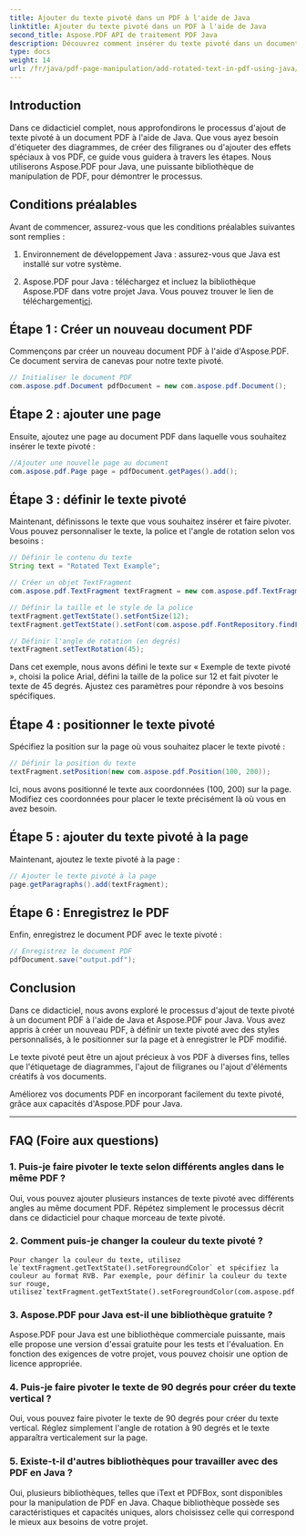 ```yaml
---
title: Ajouter du texte pivoté dans un PDF à l'aide de Java
linktitle: Ajouter du texte pivoté dans un PDF à l'aide de Java
second_title: Aspose.PDF API de traitement PDF Java
description: Découvrez comment insérer du texte pivoté dans un document PDF à l'aide de Java. Suivez ce guide détaillé étape par étape avec des exemples de code pour améliorer vos PDF avec du texte pivoté.
type: docs
weight: 14
url: /fr/java/pdf-page-manipulation/add-rotated-text-in-pdf-using-java/
---
```


## Introduction

Dans ce didacticiel complet, nous approfondirons le processus d'ajout de texte pivoté à un document PDF à l'aide de Java. Que vous ayez besoin d'étiqueter des diagrammes, de créer des filigranes ou d'ajouter des effets spéciaux à vos PDF, ce guide vous guidera à travers les étapes. Nous utiliserons Aspose.PDF pour Java, une puissante bibliothèque de manipulation de PDF, pour démontrer le processus.

## Conditions préalables

Avant de commencer, assurez-vous que les conditions préalables suivantes sont remplies :

1. Environnement de développement Java : assurez-vous que Java est installé sur votre système.

2.  Aspose.PDF pour Java : téléchargez et incluez la bibliothèque Aspose.PDF dans votre projet Java. Vous pouvez trouver le lien de téléchargement[ici](https://releases.aspose.com/pdf/java/).

## Étape 1 : Créer un nouveau document PDF

Commençons par créer un nouveau document PDF à l'aide d'Aspose.PDF. Ce document servira de canevas pour notre texte pivoté.

```java
// Initialiser le document PDF
com.aspose.pdf.Document pdfDocument = new com.aspose.pdf.Document();
```

## Étape 2 : ajouter une page

Ensuite, ajoutez une page au document PDF dans laquelle vous souhaitez insérer le texte pivoté :

```java
//Ajouter une nouvelle page au document
com.aspose.pdf.Page page = pdfDocument.getPages().add();
```

## Étape 3 : définir le texte pivoté

Maintenant, définissons le texte que vous souhaitez insérer et faire pivoter. Vous pouvez personnaliser le texte, la police et l'angle de rotation selon vos besoins :

```java
// Définir le contenu du texte
String text = "Rotated Text Example";

// Créer un objet TextFragment
com.aspose.pdf.TextFragment textFragment = new com.aspose.pdf.TextFragment(text);

// Définir la taille et le style de la police
textFragment.getTextState().setFontSize(12);
textFragment.getTextState().setFont(com.aspose.pdf.FontRepository.findFont("Arial"));

// Définir l'angle de rotation (en degrés)
textFragment.setTextRotation(45);
```

Dans cet exemple, nous avons défini le texte sur « Exemple de texte pivoté », choisi la police Arial, défini la taille de la police sur 12 et fait pivoter le texte de 45 degrés. Ajustez ces paramètres pour répondre à vos besoins spécifiques.

## Étape 4 : positionner le texte pivoté

Spécifiez la position sur la page où vous souhaitez placer le texte pivoté :

```java
// Définir la position du texte
textFragment.setPosition(new com.aspose.pdf.Position(100, 200));
```

Ici, nous avons positionné le texte aux coordonnées (100, 200) sur la page. Modifiez ces coordonnées pour placer le texte précisément là où vous en avez besoin.

## Étape 5 : ajouter du texte pivoté à la page

Maintenant, ajoutez le texte pivoté à la page :

```java
// Ajouter le texte pivoté à la page
page.getParagraphs().add(textFragment);
```

## Étape 6 : Enregistrez le PDF

Enfin, enregistrez le document PDF avec le texte pivoté :

```java
// Enregistrez le document PDF
pdfDocument.save("output.pdf");
```

## Conclusion

Dans ce didacticiel, nous avons exploré le processus d'ajout de texte pivoté à un document PDF à l'aide de Java et Aspose.PDF pour Java. Vous avez appris à créer un nouveau PDF, à définir un texte pivoté avec des styles personnalisés, à le positionner sur la page et à enregistrer le PDF modifié.

Le texte pivoté peut être un ajout précieux à vos PDF à diverses fins, telles que l'étiquetage de diagrammes, l'ajout de filigranes ou l'ajout d'éléments créatifs à vos documents.

Améliorez vos documents PDF en incorporant facilement du texte pivoté, grâce aux capacités d'Aspose.PDF pour Java.

---

## FAQ (Foire aux questions)

### 1. Puis-je faire pivoter le texte selon différents angles dans le même PDF ?
   Oui, vous pouvez ajouter plusieurs instances de texte pivoté avec différents angles au même document PDF. Répétez simplement le processus décrit dans ce didacticiel pour chaque morceau de texte pivoté.

### 2. Comment puis-je changer la couleur du texte pivoté ?
    Pour changer la couleur du texte, utilisez le`textFragment.getTextState().setForegroundColor` et spécifiez la couleur au format RVB. Par exemple, pour définir la couleur du texte sur rouge, utilisez`textFragment.getTextState().setForegroundColor(com.aspose.pdf.Color.getRed());`.

### 3. Aspose.PDF pour Java est-il une bibliothèque gratuite ?
   Aspose.PDF pour Java est une bibliothèque commerciale puissante, mais elle propose une version d'essai gratuite pour les tests et l'évaluation. En fonction des exigences de votre projet, vous pouvez choisir une option de licence appropriée.

### 4. Puis-je faire pivoter le texte de 90 degrés pour créer du texte vertical ?
   Oui, vous pouvez faire pivoter le texte de 90 degrés pour créer du texte vertical. Réglez simplement l'angle de rotation à 90 degrés et le texte apparaîtra verticalement sur la page.

### 5. Existe-t-il d'autres bibliothèques pour travailler avec des PDF en Java ?
   Oui, plusieurs bibliothèques, telles que iText et PDFBox, sont disponibles pour la manipulation de PDF en Java. Chaque bibliothèque possède ses caractéristiques et capacités uniques, alors choisissez celle qui correspond le mieux aux besoins de votre projet.